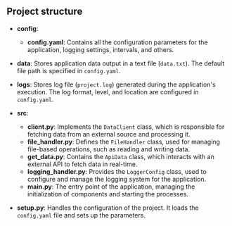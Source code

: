 ## Project structure

- **config**: 
    - **config.yaml**: Contains all the configuration parameters for the application, logging settings, intervals, and others.
  
- **data**: Stores application data output in a text file (`data.txt`). The default file path is specified in `config.yaml`.

- **logs**: Stores log file (`project.log`) generated during the application's execution. The log format, level, and location are configured in `config.yaml`.

- **src**:
    - **client.py**: Implements the `DataClient` class, which is responsible for fetching data from an external source and processing it.
    - **file_handler.py**: Defines the `FileHandler` class, used for managing file-based operations, such as reading and writing data.
    - **get_data.py**: Contains the `ApiData` class, which interacts with an external API to fetch data in real-time.
    - **logging_handler.py**: Provides the `LoggerConfig` class, used to configure and manage the logging system for the application.
    - **main.py**: The entry point of the application, managing the initialization of components and starting the processes.
- **setup.py**: Handles the configuration of the project. It loads the `config.yaml` file and sets up the parameters.